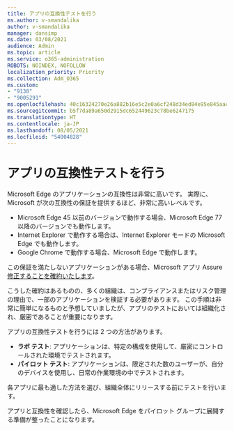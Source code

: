 ```yaml
---
title: アプリの互換性テストを行う
ms.author: v-smandalika
author: v-smandalika
manager: dansimp
ms.date: 03/08/2021
audience: Admin
ms.topic: article
ms.service: o365-administration
ROBOTS: NOINDEX, NOFOLLOW
localization_priority: Priority
ms.collection: Adm_O365
ms.custom:
- "9138"
- "9005291"
ms.openlocfilehash: 40c16324270e26a882b16e5c2e0a6cf248d34ed84e95e845aac5dfa44ac58c72
ms.sourcegitcommit: b5f7da89a650d2915dc652449623c78be6247175
ms.translationtype: HT
ms.contentlocale: ja-JP
ms.lasthandoff: 08/05/2021
ms.locfileid: "54004828"
---
```

# <a name="do-app-compatibility-testing"></a>アプリの互換性テストを行う

Microsoft Edge のアプリケーションの互換性は非常に高いです。 実際に、Microsoft が次の互換性の保証を提供するほど、非常に高いレベルです。
- Microsoft Edge 45 以前のバージョンで動作する場合、Microsoft Edge 77 以降のバージョンでも動作します。
- Internet Explorer で動作する場合は、Internet Explorer モードの Microsoft Edge でも動作します。
- Google Chrome で動作する場合、Microsoft Edge で動作します。

この保証を満たしないアプリケーションがある場合、Microsoft アプリ Assure[ 修正することを確約いたします](https://www.microsoft.com/fasttrack/microsoft-365/app-assure)。

こうした確約はあるものの、多くの組織は、コンプライアンスまたはリスク管理の理由で、一部のアプリケーションを検証する必要があります。 この手順は非常に簡単になるものと予想していましたが、アプリのテストにおいては組織化され、厳密であることが重要になります。

アプリの互換性テストを行うには 2 つの方法があります。

- **ラボ テスト**: アプリケーションは、特定の構成を使用して、厳密にコントロールされた環境でテストされます。
- **パイロット テスト**: アプリケーションは、限定された数のユーザーが、自分のデバイスを使用し、日常の作業環境の中でテストされます。 

各アプリに最も適した方法を選び、組織全体にリリースする前にテストを行います。

アプリと互換性を確認したら、Microsoft Edge をパイロット グループに展開する準備が整ったことになります。
